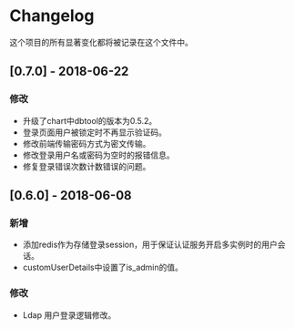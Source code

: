 # Changelog

这个项目的所有显著变化都将被记录在这个文件中。

## [0.7.0] - 2018-06-22

### 修改

- 升级了chart中dbtool的版本为0.5.2。
- 登录页面用户被锁定时不再显示验证码。
- 修改前端传输密码方式为密文传输。
- 修改登录用户名或密码为空时的报错信息。
- 修复登录错误次数计数错误的问题。

## [0.6.0] - 2018-06-08

### 新增

- 添加redis作为存储登录session，用于保证认证服务开启多实例时的用户会话。
- customUserDetails中设置了is_admin的值。

### 修改

- Ldap 用户登录逻辑修改。